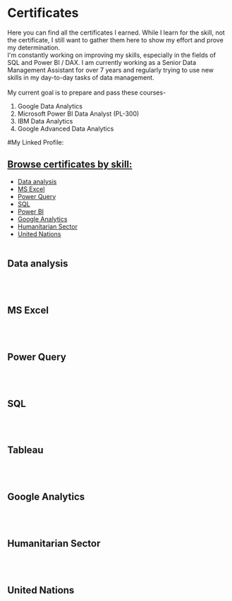 # Certificates
Here you can find all the certificates I earned. While I learn for the skill, not the certificate, I still want to gather them here to show my effort and prove my determination. <br>
I'm constantly working on improving my skills, especially in the fields of SQL and Power BI / DAX. I am currently working as a Senior Data Management Assistant for over 7 years and regularly trying to use new skills in my day-to-day tasks of data management. <br>
<br>
My current goal is to prepare and pass these courses-
1. Google Data Analytics
2. Microsoft Power BI Data Analyst (PL-300)
3. IBM Data Analytics
4. Google Advanced Data Analytics

#My Linked Profile:  <a href="https://www.linkedin.com/in/fahimvj/">
## Browse certificates by skill:
* [Data analysis](#data-analysis)
* [MS Excel](#ms-excel)
* [Power Query](#power-query)
* [SQL](#sql)
* [Power BI](#power-bi)
* [Google Analytics](#google-analytics)
* [Humanitarian Sector](#humanitarian-sector)
* [United Nations](#united-nations)
<br><br>

## Data analysis
<br><br>
## MS Excel
<br><br>
## Power Query
<br><br>
## SQL
<br><br>
## Tableau
<br><br>
## Google Analytics
<br><br>
## Humanitarian Sector
<br><br>
## United Nations
